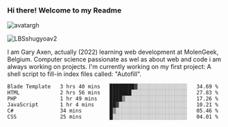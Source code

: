 ### Hi there! Welcome to my Readme 
![avatargh](https://user-images.githubusercontent.com/22075644/164934471-9e8af8ff-56fa-42c4-8061-5c7410433886.png)

![LBSshugyoav2](https://user-images.githubusercontent.com/22075644/164934218-25b846e8-bf56-4a0e-bd88-ab444310d7a8.png)



I am Gary Axen, actually (2022) learning web development at MolenGeek, Belgium.
Computer science passionate as wel as about web and code i am always working on projects.
I'm currently working on my first project: A shell script to fill-in index files called: "Autofill". 
<!--START_SECTION:waka-->

```text
Blade Template   3 hrs 40 mins   ████████▓░░░░░░░░░░░░░░░░   34.69 %
HTML             2 hrs 56 mins   ███████░░░░░░░░░░░░░░░░░░   27.83 %
PHP              1 hr 49 mins    ████▒░░░░░░░░░░░░░░░░░░░░   17.26 %
JavaScript       1 hr 4 mins     ██▓░░░░░░░░░░░░░░░░░░░░░░   10.21 %
C#               34 mins         █▒░░░░░░░░░░░░░░░░░░░░░░░   05.46 %
CSS              25 mins         █░░░░░░░░░░░░░░░░░░░░░░░░   04.01 %
```

<!--END_SECTION:waka-->

<!--
**LeBigSky/LebigSky** is a ✨ _special_ ✨ repository because its `README.md` (this file) appears on your GitHub profile.


as to get you started:

- 🔭 I’m currently working on ...
- 🌱 I’m currently learning ...
- 👯 I’m looking to collaborate on ...
- 🤔 I’m looking for help with ...
- 💬 Ask me about ...
- 📫 How to reach me: ...
- 😄 Pronouns: ...
- ⚡ Fun fact: ...
-->

